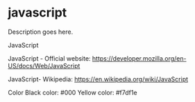 # javascript
Description goes here.

JavaScript

JavaScript - Official website:
https://developer.mozilla.org/en-US/docs/Web/JavaScript

JavaScript- Wikipedia:
https://en.wikipedia.org/wiki/JavaScript

Color
Black color: #000
Yellow color: #f7df1e
